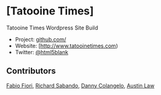 # [Tatooine Times]

Tatooine Times Wordpress Site Build

* Project: [github.com/](https://github.com/)
* Website: [http://www.tatooinetimes.com)
* Twitter: [@html5blank](https://twitter.com/tatooine_times)

## Contributors 
[Fabio Fiori](https://github.com/), [Richard Sabando](https://github.com/), [Danny Colangelo](https://github.com/), [Austin Law](https://github.com/)


